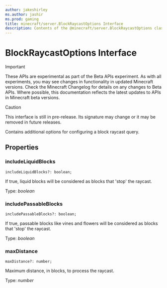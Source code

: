```yaml
---
author: jakeshirley
ms.author: jashir
ms.prod: gaming
title: minecraft/server.BlockRaycastOptions Interface
description: Contents of the @minecraft/server.BlockRaycastOptions class.
---
```

# BlockRaycastOptions Interface
>[!IMPORTANT]
>These APIs are experimental as part of the Beta APIs experiment. As with all experiments, you may see changes in functionality in updated Minecraft versions. Check the Minecraft Changelog for details on any changes to Beta APIs. Where possible, this documentation reflects the latest updates to APIs in Minecraft beta versions.

> [!CAUTION]
> This interface is still in pre-release.  Its signature may change or it may be removed in future releases.

Contains additional options for configuring a block raycast query.

## Properties

### **includeLiquidBlocks**
`includeLiquidBlocks?: boolean;`

If true, liquid blocks will be considered as blocks that 'stop' the raycast.

Type: *boolean*

### **includePassableBlocks**
`includePassableBlocks?: boolean;`

If true, passable blocks like vines and flowers will be considered as blocks that 'stop' the raycast.

Type: *boolean*

### **maxDistance**
`maxDistance?: number;`

Maximum distance, in blocks, to process the raycast.

Type: *number*
